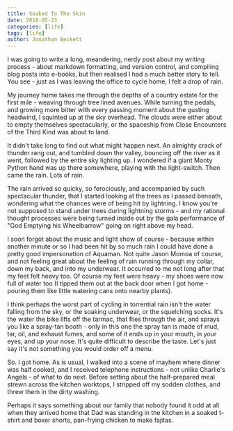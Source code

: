 ```yaml
---
title: Soaked To The Skin
date: 2018-05-23
categories: [life]
tags: [life]
author: Jonathan Beckett
---
```


I was going to write a long, meandering, nerdy post about my writing process - about markdown formatting, and version control, and compiling blog posts into e-books, but then realised I had a much better story to tell. You see - just as I was leaving the office to cycle home, I felt a drop of rain.

My journey home takes me through the depths of a country estate for the first mile - weaving through tree lined avenues. While turning the pedals, and growing more bitter with every passing moment about the gusting headwind, I squinted up at the sky overhead. The clouds were either about to empty themselves spectacularly, or the spaceship from Close Encounters of the Third Kind was about to land.

It didn't take long to find out what might happen next. An almighty crack of thunder rang out, and tumbled down the valley, bouncing off the river as it went, followed by the entire sky lighting up. I wondered if a giant Monty Python hand was up there somewhere, playing with the light-switch. Then came the rain. Lots of rain.

The rain arrived so quicky, so ferociously, and accompanied by such spectacular thunder, that I started looking at the trees as I passed beneath, wondering what the chances were of being hit by lightning. I know you're not supposed to stand under trees during lightning storms - and my rational thought processes were being turned inside out by the gala performance of "God Emptying his Wheelbarrow" going on right above my head.

I soon forgot about the music and light show of course - because within another minute or so I had been hit by so much rain I could have done a pretty good impersonation of Aquaman. Not quite Jason Momoa of course, and not feeling great about the feeling of rain running through my collar, down my back, and into my underwear. It occurred to me not long after that my feet felt heavy too. Of course my feet were heavy - my shoes were now full of water too (I tipped them out at the back door when I got home - pouring them like little watering cans onto nearby plants).

I think perhaps the worst part of cycling in torrential rain isn't the water falling from the sky, or the soaking underwear, or the squelching socks. It's the water the bike lifts off the tarmac, that flies through the air, and sprays you like a spray-tan booth - only in this one the spray tan is made of mud, tar, oil, and exhaust fumes, and some of it ends up in your mouth, in your eyes, and up your nose. It's quite difficult to describe the taste. Let's just say it's not something you would order off a menu.

So. I got home. As is usual, I walked into a scene of mayhem where dinner was half cooked, and I received telephone instructions - not unlike Charlie's Angels - of what to do next. Before setting about the half-prepared meal strewn across the kitchen worktops, I stripped off my sodden clothes, and threw them in the dirty washing.

Perhaps it says something about our family that nobody found it odd at all when they arrived home that Dad was standing in the kitchen in a soaked t-shirt and boxer shorts, pan-frying chicken to make fajitas.